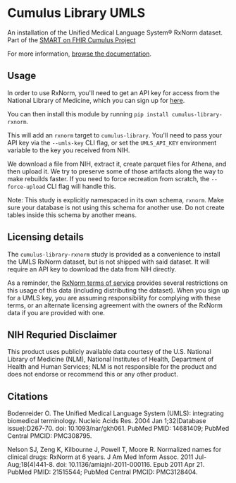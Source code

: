 # Cumulus Library UMLS

An installation of the Unified Medical Language System® RxNorm dataset. Part of the [SMART on FHIR Cumulus Project](https://smarthealthit.org/cumulus)

For more information, [browse the documentation](https://docs.smarthealthit.org/cumulus/library).
## Usage

In order to use RxNorm, you'll need to get an API key for access from the National Library of Medicine, which you can sign up for [here](https://uts.nlm.nih.gov/uts/signup-login).

You can then install this module by running `pip install cumulus-library-rxnorm`.

This will add an `rxnorm` target to `cumulus-library`. You'll need to pass your
API key via the `--umls-key` CLI flag, or set the `UMLS_API_KEY` environment variable
to the key you received from NIH.

We download a file from NIH, extract it, create parquet files for Athena, and then upload it.
We try to preserve some of those artifacts along the way to make rebuilds faster. If you need 
to force recreation from scratch, the `--force-upload` CLI flag will handle this.

Note: This study is explicitly namespaced in its own schema, `rxnorm`. Make sure your
database is not using this schema for another use. Do not create tables inside this
schema by another means.

## Licensing details

The `cumulus-library-rxnorm` study is provided as a convenience to install the
UMLS RxNorm dataset, but is not shipped with said dataset. It will
require an API key to download the data from NIH directly.

As a reminder, the 
[RxNorm terms of service](https://www.nlm.nih.gov/research/umls/rxnorm/docs/termsofservice.html)
provides several restrictions on this usage of this data (including distributing
the dataset). When you sign up for a UMLS key, you are assuming responsibility
for complying with these terms, or an alternate licensing agreement with the
owners of the RxNorm data if you are provided with one.


## NIH Requried Disclaimer

This product uses publicly available data courtesy of the U.S. National Library of Medicine (NLM), National Institutes of Health, Department of Health and Human Services; NLM is not responsible for the product and does not endorse or recommend this or any other product.

## Citations

Bodenreider O. The Unified Medical Language System (UMLS): integrating biomedical terminology. Nucleic Acids Res. 2004 Jan 1;32(Database issue):D267-70. doi: 10.1093/nar/gkh061. PubMed PMID: 14681409; PubMed Central PMCID: PMC308795.

Nelson SJ, Zeng K, Kilbourne J, Powell T, Moore R. Normalized names for clinical drugs: RxNorm at 6 years. J Am Med Inform Assoc. 2011 Jul-Aug;18(4)441-8. doi: 10.1136/amiajnl-2011-000116. Epub 2011 Apr 21. PubMed PMID: 21515544; PubMed Central PMCID: PMC3128404.